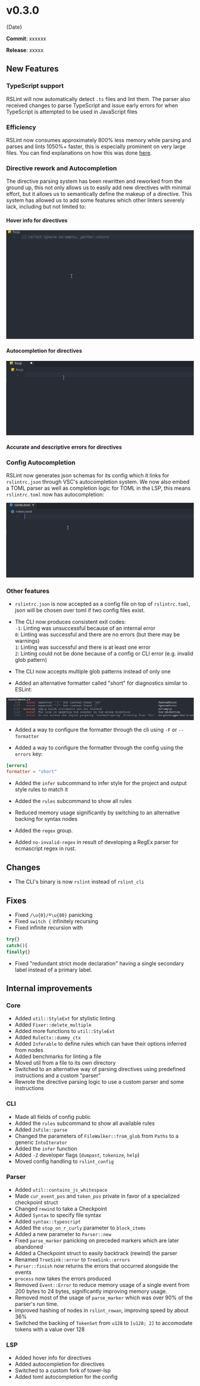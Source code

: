 # v0.3.0

{Date}

**Commit**: xxxxxx

**Release**: xxxxx

## New Features

### TypeScript support

RSLint will now automatically detect `.ts` files and lint them. The parser also received
changes to parse TypeScript and issue early errors for when TypeScript is attempted to be used in JavaScript files

### Efficiency

RSLint now consumes approximately 800% less memory while parsing and parses and lints 1050%+ faster, this is
especially prominent on very large files. You can find explanations on how this was done [here](###Parser).

### Directive rework and Autocompletion

The directive parsing system has been rewritten and reworked from the ground up, this not only allows us to easily
add new directives with minimal effort, but it allows us to semantically define the makeup of a directive. This system
has allowed us to add some features which other linters severely lack, including but not limited to:

#### Hover info for directives

![hover](../assets/hover.gif)

#### Autocompletion for directives

![autocomplete](../assets/autocomplete.gif)

#### Accurate and descriptive errors for directives

### Config Autocompletion

RSLint now generates json schemas for its config which it links for `rslintrc.json` through VSC's autocompletion system. We
now also embed a TOML parser as well as completion logic for TOML in the LSP, this means `rslintrc.toml` now has autocompletion:

![toml](../assets/schema.gif)

### Other features

- `rslintrc.json` is now accepted as a config file on top of `rslintrc.toml`, json will be chosen over
  toml if two config files exist.

- The CLI now produces consistent exit codes:  
  `-1`: Linting was unsuccessful because of an internal error  
  `0`: Linting was successful and there are no errors (but there may be warnings)  
  `1`: Linting was successful and there is at least one error  
  `2`: Linting could not be done because of a config or CLI error (e.g. invalid glob pattern)

- The CLI now accepts multiple glob patterns instead of only one

- Added an alternative formatter called "short" for diagnostics similar to ESLint:

![short_rendering](../assets/short_rendering.png)

- Added a way to configure the formatter through the cli using `-F` or `--formatter`

- Added a way to configure the formatter through the config using the `errors` key:

```toml
[errors]
formatter = "short"
```

- Added the `infer` subcommand to infer style for the project and output style rules to match it

- Added the `rules` subcommand to show all rules

- Reduced memory usage significantly by switching to an alternative backing for syntax nodes

- Added the `regex` group.

- Added `no-invalid-regex` in result of developing a RegEx parser for ecmascript regex in rust.

## Changes

- The CLI's binary is now `rslint` instead of `rslint_cli`

## Fixes

- Fixed `/\u{0}/ª\u{80}` panicking
- Fixed `switch {` infinitely recursing
- Fixed infinite recursion with

```js
try{}
catch(){
finally{}
```

- Fixed "redundant strict mode declaration" having a single secondary label instead of a primary label.

## Internal improvements

### Core

- Added `util::StyleExt` for stylistic linting
- Added `Fixer::delete_multiple`
- Added more functions to `util::StyleExt`
- Added `RuleCtx::dummy_ctx`
- Added `Inferable` to define rules which can have their options inferred from nodes
- Added benchmarks for linting a file
- Moved util from a file to its own directory
- Switched to an alternative way of parsing directives using predefined instructions and a custom "parser"
- Rewrote the directive parsing logic to use a custom parser and some instructions

### CLI

- Made all fields of config public
- Added the `rules` subcommand to show all available rules
- Added `JsFile::parse`
- Changed the parameters of `FileWalker::from_glob` from `Paths` to a generic `IntoIterator`
- Added the `infer` function
- Added `-Z` developer flags (`dumpast`, `tokenize`, `help`)
- Moved config handling to `rslint_config`

### Parser

- Added `util::contains_js_whitespace`
- Made `cur_event_pos` and `token_pos` private in favor of a specialized checkpoint struct
- Changed `rewind` to take a Checkpoint
- Added `Syntax` to specify file syntax
- Added `syntax::typescript`
- Added the `stop_on_r_curly` parameter to `block_items`
- Added a new parameter to `Parser::new`
- Fixed `parse_marker` panicking on preceded markers which are later abandoned
- Added a Checkpoint struct to easily backtrack (rewind) the parser
- Renamed `TreeSink::error` to `TreeSink::errors`
- `Parser::finish` now returns the errors that occurred alongside the events
- `process` now takes the errors produced
- Removed `Event::Error` to reduce memory usage of a single event from 200 bytes to 24 bytes, significantly
  improving memory usage.
- Removed most of the usage of `parse_marker` which was over 90% of the parser's run time.
- Improved hashing of nodes in `rslint_rowan`, improving speed by about 36%
- Switched the backing of `TokenSet` from `u128` to `[u128; 2]` to accomodate tokens with a value over 128

### LSP

- Added hover info for directives
- Added autocompletion for directives
- Switched to a custom fork of tower-lsp
- Added toml autocompletion for the config
